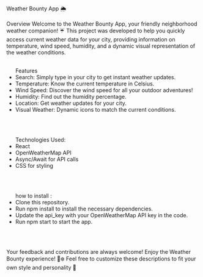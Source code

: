 Weather Bounty App 🌦️
<br><br>
Overview
Welcome to the Weather Bounty App, your friendly neighborhood weather companion! ☔
This project was developed to help you quickly access current weather data for your city, providing information on temperature, wind speed, humidity, and a dynamic visual representation of the weather conditions.
<br><br>

<ul> Features
<li>Search: Simply type in your city to get instant weather updates.</li>
<li>Temperature: Know the current temperature in Celsius.</li>
<li>Wind Speed: Discover the wind speed for all your outdoor adventures!</li>
<li>Humidity: Find out the humidity percentage.</li>
<li>Location: Get weather updates for your city.</li>
<li>Visual Weather: Dynamic icons to match the current conditions.</li>
</ul>
  
<br><br>

<ul>Technologies Used: 
<li>React</li>
<li>OpenWeatherMap API</li>
<li>Async/Await for API calls</li>
<li>CSS for styling</li>
</ul>
<br><br>

<ul> how to install : 
<li>Clone this repository.</li>
<li>Run npm install to install the necessary dependencies.</li>
<li>Update the api_key with your OpenWeatherMap API key in the code.</li>
<li>Run npm start to start the app.</li>
</ul>
<br><br>

Your feedback and contributions are always welcome! Enjoy the Weather Bounty experience! 🌈❄️
Feel free to customize these descriptions to fit your own style and personality 🚀




